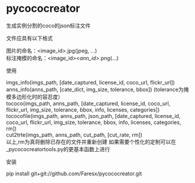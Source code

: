 # pycococreator
生成实例分割的coco的json标注文件  
  
文件应具有以下格式  
  
  图片的命名：<image_id>.jpg(jpeg, ...)  
  标注掩模的命名：<image_id>_<ann_id>_<supercategory>_<category>_<iscrowd>.png(...)  
    
使用  
    
  imgs_info(imgs_path, [date_captured, license_id, coco_url, flickr_url])  
  anns_info(anns_path, [cate_dict, img_size, tolerance, bbox])                 (tolerance为掩模多边形化时的容忍度）  
  tococo(imgs_path, anns_path, [date_captured, license_id, coco_url, flickr_url, img_size, tolerance, bbox, info, licenses, categories])  
  tococofile(imgs_path, anns_path, json_path, [date_captured, license_id, coco_url, flickr_url, img_size, tolerance, bbox, info, licenses, categories, rm])  
  cut2trte(imgs_path, anns_path, cut_path, [cut_rate, rm])  
  以上,rm为真将删除已存在的文件并重新创建
 如果需要个性化的定制可以在_pycococreatortools.py的更基本函数上进行  
   
安装
  
  pip install git+git://github.com/Faresx/pycococreator.git
